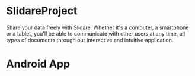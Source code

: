 # SlidareProject
Share your data freely with Slidare. Whether it's a computer, a smartphone or a tablet, you'll be able to communicate with other users at any time, all types of documents through our interactive and intuitive application.

# Android App